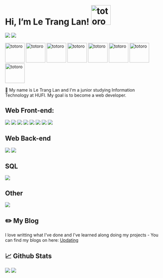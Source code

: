 # Hi, I’m Le Trang Lan!  <img src="https://emoji.gg/assets/emoji/9085-totoro.png" width="64px" height="64px" alt="totoro">
<a href=https://www.linkedin.com/in/ltlan/> <img src="https://img.shields.io/badge/linkedin-%230077B5.svg?style=for-the-badge&logo=linkedin&logoColor=white"></a>  <a href=https://www.facebook.com/ltlan/><img src="https://img.shields.io/badge/Facebook-%231877F2.svg?style=for-the-badge&logo=Facebook&logoColor=white"></a>

<img src="https://projectertest.000webhostapp.com/gif/html.gif" width="64px" height="64px" alt="totoro">
<img src="https://projectertest.000webhostapp.com/gif/css.gif" width="64px" height="64px" alt="totoro">
<img src="https://projectertest.000webhostapp.com/gif/js.gif" width="64px" height="64px" alt="totoro">
<img src="https://projectertest.000webhostapp.com/gif/boostrap.gif" width="64px" height="64px" alt="totoro">
<img src="https://projectertest.000webhostapp.com/gif/node.gif" width="64px" height="64px" alt="totoro">
<img src="https://projectertest.000webhostapp.com/gif/react.gif" width="64px" height="64px" alt="totoro">
<img src="https://projectertest.000webhostapp.com/gif/mongodb.gif" width="64px" height="64px" alt="totoro">
<img src="https://projectertest.000webhostapp.com/gif/vs.gif" width="64px" height="64px" alt="totoro">

👨 My name is Le Trang Lan and I'm a junior studying Information Technology at HUFI. My goal is to become a web developer.

## Web Front-end:
<img src="https://img.shields.io/badge/react-%2320232a.svg?style=for-the-badge&logo=react&logoColor=%2361DAFB"> <img src="https://img.shields.io/badge/javascript-%23323330.svg?style=for-the-badge&logo=javascript&logoColor=%23F7DF1E"> <img src="https://img.shields.io/badge/html5-%23E34F26.svg?style=for-the-badge&logo=html5&logoColor=white"> <img src="https://img.shields.io/badge/css3-%231572B6.svg?style=for-the-badge&logo=css3&logoColor=white"> <img src="https://img.shields.io/badge/redux-%23593d88.svg?style=for-the-badge&logo=redux&logoColor=white"> <img src="https://img.shields.io/badge/tailwindcss-%2338B2AC.svg?style=for-the-badge&logo=tailwind-css&logoColor=white"> <img src="https://img.shields.io/badge/bootstrap-%23563D7C.svg?style=for-the-badge&logo=bootstrap&logoColor=white"/> <img src="https://img.shields.io/badge/SASS-hotpink.svg?style=for-the-badge&logo=SASS&logoColor=white">

## Web Back-end
<img src="https://img.shields.io/badge/node.js-6DA55F?style=for-the-badge&logo=node.js&logoColor=white">  <img src="https://img.shields.io/badge/express.js-%23404d59.svg?style=for-the-badge&logo=express&logoColor=%2361DAFB">

## SQL
<img src="https://img.shields.io/badge/MongoDB-%234ea94b.svg?style=for-the-badge&logo=mongodb&logoColor=white">

## Other
<img src="https://img.shields.io/badge/c++-%2300599C.svg?style=for-the-badge&logo=c%2B%2B&logoColor=white">

## ✏️ My Blog

I love writting what I've done and I've learned along doing my projects - You can find my blogs on here: <a href="#"> Updating </a>


## 📈 Github Stats


<img src="https://github-readme-stats.vercel.app/api?username=letranglan129&theme=tokyonight&show_icons=true&count_private=true">
<img src="https://github-readme-stats.vercel.app/api/top-langs/?username=letranglan129&theme=tokyonight&layout=compact&langs_count=6">

<!---
anhduy1202/anhduy1202 is a ✨ special ✨ repository because its `README.md` (this file) appears on your GitHub profile.
You can click the Preview link to take a look at your changes.
--->
